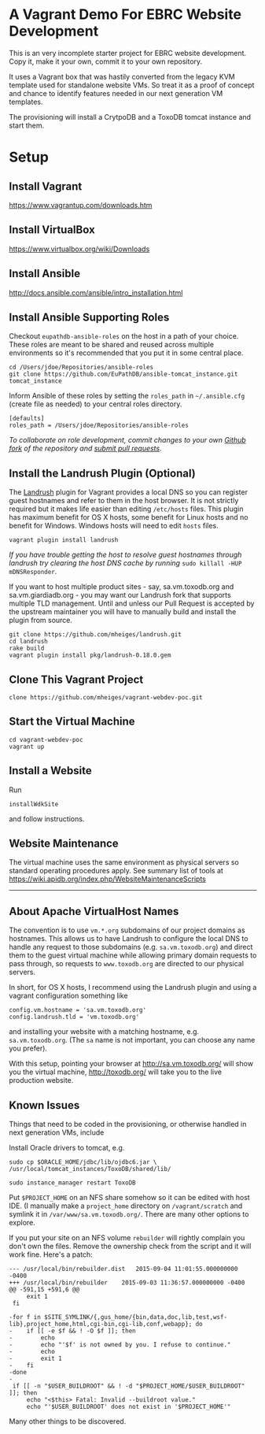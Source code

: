 A Vagrant Demo For EBRC Website Development
===========================================

This is an very incomplete starter project for EBRC website development. Copy it, make it your own, commit it to your own repository.

It uses a Vagrant box that was hastily converted from the legacy KVM template used for standalone website VMs. So treat it as a proof of concept and chance to identify features needed in our next generation VM templates.

The provisioning will install a CrytpoDB and a ToxoDB tomcat instance and start them.


Setup
=====

Install Vagrant
---------------

https://www.vagrantup.com/downloads.htm

Install VirtualBox
------------------

https://www.virtualbox.org/wiki/Downloads

Install Ansible
---------------

http://docs.ansible.com/ansible/intro_installation.html

Install Ansible Supporting Roles
--------------------------------

Checkout `eupathdb-ansible-roles` on the host in a path of your choice. These roles are meant to be shared and reused across multiple environments so it's recommended that you put it in some central place.

    cd /Users/jdoe/Repositories/ansible-roles
    git clone https://github.com/EuPathDB/ansible-tomcat_instance.git tomcat_instance

Inform Ansible of these roles by setting the `roles_path` in `~/.ansible.cfg` (create file as needed) to your central roles directory.

    [defaults] 
    roles_path = /Users/jdoe/Repositories/ansible-roles

_To collaborate on role development, commit changes to your own [Github fork](https://help.github.com/articles/fork-a-repo/) of the repository and [submit pull requests](https://help.github.com/articles/using-pull-requests/)._

Install the Landrush Plugin (Optional)
--------------------------------------

The [Landrush](https://github.com/phinze/landrush) plugin for Vagrant provides a local DNS so you can register guest hostnames and refer to them in the host browser. It is not strictly required but it makes life easier than editing `/etc/hosts` files. This plugin has maximum benefit for OS X hosts, some benefit for Linux hosts and no benefit for Windows. Windows hosts will need to edit `hosts` files.

    vagrant plugin install landrush

_If you have trouble getting the host to resolve guest hostnames through landrush try clearing the host DNS cache by running_ `sudo killall -HUP mDNSResponder`.

If you want to host multiple product sites - say, sa.vm.toxodb.org and sa.vm.giardiadb.org - you may want our Landrush fork that supports multiple TLD management. Until and unless our Pull Request is accepted by the upstream maintainer you will have to manually build and install the plugin from source.

    git clone https://github.com/mheiges/landrush.git
    cd landrush
    rake build
    vagrant plugin install pkg/landrush-0.18.0.gem

Clone This Vagrant Project
--------------------------

    clone https://github.com/mheiges/vagrant-webdev-poc.git

Start the Virtual Machine
-------------------------

    cd vagrant-webdev-poc
    vagrant up


Install a Website
-----------------

Run

    installWdkSite

and follow instructions.

Website Maintenance
-------------------

The virtual machine uses the same environment as physical servers so standard operating procedures apply. See summary list of tools at https://wiki.apidb.org/index.php/WebsiteMaintenanceScripts

----

About Apache VirtualHost Names
------------------------------

The convention is to use `vm.*.org` subdomains of our project domains as hostnames. This allows us to have Landrush to configure the local DNS to handle any request to those subdomains (e.g. `sa.vm.toxodb.org`) and direct them to the guest virtual machine while allowing primary domain requests to pass through, so requests to `www.toxodb.org` are directed to our physical servers.

In short, for OS X hosts, I recommend using the Landrush plugin and using a vagrant configuration something like

    config.vm.hostname = 'sa.vm.toxodb.org'
    config.landrush.tld = 'vm.toxodb.org'

and installing your website with a matching hostname, e.g. `sa.vm.toxodb.org`. (The `sa` name is not important, you can choose any name you prefer).

With this setup, pointing your browser at http://sa.vm.toxodb.org/ will show you the virtual machine, http://toxodb.org/ will take you to the live production website.


Known Issues
------------

Things that need to be coded in the provisioning, or otherwise handled in next generation VMs, include

Install Oracle drivers to tomcat, e.g.

    sudo cp $ORACLE_HOME/jdbc/lib/ojdbc6.jar \
    /usr/local/tomcat_instances/ToxoDB/shared/lib/
    
    sudo instance_manager restart ToxoDB

Put `$PROJECT_HOME` on an NFS share somehow so it can be edited with host IDE. (I manually make a `project_home` directory on `/vagrant/scratch` and symlink it in `/var/www/sa.vm.toxodb.org/`. There are many other options to explore.


If you put your site on an NFS volume `rebuilder` will rightly complain you don't own the files. Remove the ownership check from the script and it will work fine. Here's a patch:

    --- /usr/local/bin/rebuilder.dist	2015-09-04 11:01:55.000000000 -0400
    +++ /usr/local/bin/rebuilder	2015-09-03 11:36:57.000000000 -0400
    @@ -591,15 +591,6 @@
         exit 1
     fi
 
    -for f in $SITE_SYMLINK/{,gus_home/{bin,data,doc,lib,test,wsf-lib},project_home,html,cgi-bin,cgi-lib,conf,webapp}; do 
    -    if [[ -e $f && ! -O $f ]]; then
    -        echo
    -        echo "'$f' is not owned by you. I refuse to continue."
    -        echo
    -        exit 1
    -    fi
    -done
    -
     if [[ -n "$USER_BUILDROOT" && ! -d "$PROJECT_HOME/$USER_BUILDROOT" ]]; then
         echo "<$this> Fatal: Invalid --buildroot value."
         echo "'$USER_BUILDROOT' does not exist in '$PROJECT_HOME'"


Many other things to be discovered.
